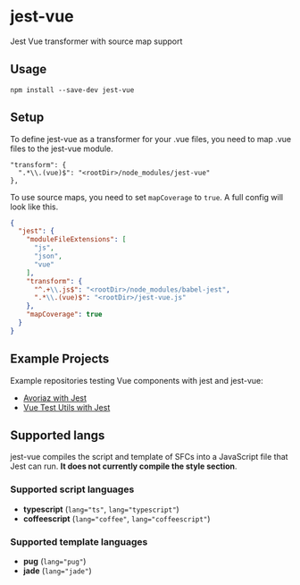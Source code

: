 # jest-vue

Jest Vue transformer with source map support

## Usage

```
npm install --save-dev jest-vue
```

## Setup

To define jest-vue as a transformer for your .vue files, you need to map .vue files to the jest-vue module.

```
"transform": {
  ".*\\.(vue)$": "<rootDir>/node_modules/jest-vue"
},
```

To use source maps, you need to set `mapCoverage` to `true`. A full config will look like this.

```json
{
  "jest": {
    "moduleFileExtensions": [
      "js",
      "json",
      "vue"
    ],
    "transform": {
      "^.+\\.js$": "<rootDir>/node_modules/babel-jest",
      ".*\\.(vue)$": "<rootDir>/jest-vue.js"
    },
    "mapCoverage": true
  }
}
```

## Example Projects

Example repositories testing Vue components with jest and jest-vue:

- [Avoriaz with Jest](https://github.com/eddyerburgh/avoriaz-jest-example)
- [Vue Test Utils with Jest](https://github.com/eddyerburgh/vue-test-utils-jest-example)

## Supported langs

jest-vue compiles the script and template of SFCs into a JavaScript file that Jest can run. **It does not currently compile the style section**.

### Supported script languages

- **typescript** (`lang="ts"`, `lang="typescript"`)
- **coffeescript** (`lang="coffee"`, `lang="coffeescript"`)

### Supported template languages

- **pug** (`lang="pug"`)
- **jade** (`lang="jade"`)
